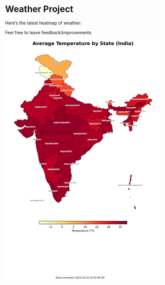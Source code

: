 # Weather Project

Here’s the latest heatmap of weather:

Feel free to leave feedback/improvements.

![India Heatmap](docs/assets/india_heatmap.png?v=F12009)

